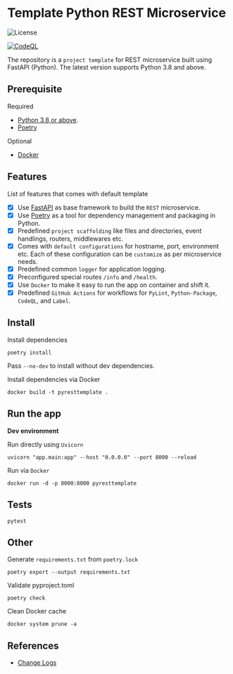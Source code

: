 # Template Python REST Microservice

![License](https://img.shields.io/badge/License-MIT-blue)

[![CodeQL](https://github.com/beaver-ai/template-py-rest-microservice/actions/workflows/codeql.yml/badge.svg)](https://github.com/beaver-ai/template-py-rest-microservice/actions/workflows/codeql.yml)

The repository is a `project template` for REST microservice built using FastAPI (Python). The latest version supports Python 3.8 and above.

## Prerequisite

Required

* [Python 3.8 or above](https://www.python.org/downloads/).
* [Poetry](https://python-poetry.org/)

Optional

* [Docker](https://www.docker.com/)

## Features

List of features that comes with default template

- [x] Use [FastAPI](https://fastapi.tiangolo.com/) as base framework to build the `REST` microservice.
- [x] Use [Poetry](https://python-poetry.org/docs/) as a tool for dependency management and packaging in Python.
- [x] Predefined `project scaffolding` like files and directories, event handlings, routers, middlewares etc.
- [x] Comes with `default configurations` for hostname, port, environment etc. Each of these configuration can be `customize` as per microservice needs.
- [x] Predefined common `logger` for application logging.
- [x] Preconfigured special routes `/info` and `/health`.
- [x] Use `Docker` to make it easy to run the app on container and shift it.
- [x] Predefined `GitHub Actions` for workflows for `PyLint`, `Python-Package`, `CodeQL`, and `Label`.

## Install

Install dependencies
```console
poetry install
```

Pass `--no-dev` to install without dev dependencies.

Install dependencies via Docker
```console
docker build -t pyresttemplate .
```

## Run the app

**Dev environment**

Run directly using `Uvicorn`
```console
uvicorn "app.main:app" --host "0.0.0.0" --port 8000 --reload
```

Run via `Docker`
```console
docker run -d -p 8000:8000 pyresttemplate
```

## Tests

```console
pytest
```

## Other

Generate `requirements.txt` from `poetry.lock`
```console
poetry export --output requirements.txt
```

Validate pyproject.toml
```console
poetry check
```

Clean Docker cache
```console
docker system prune -a
```

## References

* [Change Logs](CHANGELOG.md)
